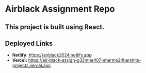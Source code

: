 # Airblack Assignment Repo

<h2>This project is built using React.</h2>

## Deployed Links

- **Netlify:** <a href="https://airblack2024.netlify.app">https://airblack2024.netlify.app</a>
- **Vercel:** <a href="https://air-black-assign-g32mne407-sharma24harshits-projects.vercel.app">https://air-black-assign-g32mne407-sharma24harshits-projects.vercel.app</a>
